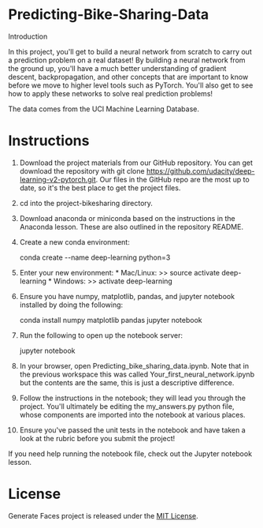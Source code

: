 # Predicting-Bike-Sharing-Data

Introduction

In this project, you'll get to build a neural network from scratch to carry out a prediction problem on a real dataset! By building a neural network from the ground up, you'll have a much better understanding of gradient descent, backpropagation, and other concepts that are important to know before we move to higher level tools such as PyTorch. You'll also get to see how to apply these networks to solve real prediction problems!

The data comes from the UCI Machine Learning Database.

# Instructions
1. Download the project materials from our GitHub repository. You can get download the repository with git clone https://github.com/udacity/deep-learning-v2-pytorch.git. Our files in the GitHub repo are the most up to date, so it's the best place to get the project files.
2. cd into the project-bikesharing directory.
3. Download anaconda or miniconda based on the instructions in the Anaconda lesson. These are also outlined in the repository README.
4. Create a new conda environment:

    conda create --name deep-learning python=3

5. Enter your new environment:
        * Mac/Linux: >> source activate deep-learning
        * Windows: >> activate deep-learning
6. Ensure you have numpy, matplotlib, pandas, and jupyter notebook installed by doing the following:

    conda install numpy matplotlib pandas jupyter notebook

7. Run the following to open up the notebook server:

    jupyter notebook

8. In your browser, open Predicting_bike_sharing_data.ipynb. Note that in the previous workspace this was called Your_first_neural_network.ipynb but the contents are the same, this is just a descriptive difference.
9. Follow the instructions in the notebook; they will lead you through the project. You'll ultimately be editing the my_answers.py python file, whose components are imported into the notebook at various places.
10. Ensure you've passed the unit tests in the notebook and have taken a look at the rubric before you submit the project!

If you need help running the notebook file, check out the Jupyter notebook lesson.

# License
Generate Faces project is released under the [MIT License](https://github.com/JDGALLEGOS/Predicting-Bike-Sharing-Data/blob/master/LICENSE).
